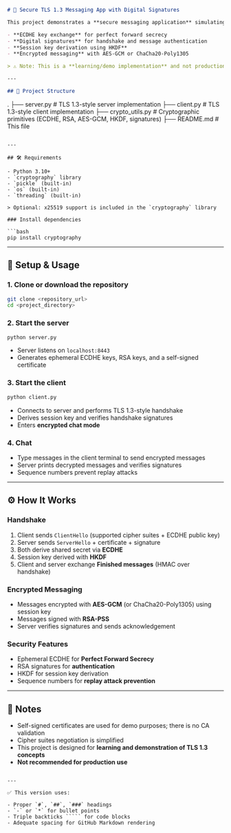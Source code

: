 

```markdown
# 🔐 Secure TLS 1.3 Messaging App with Digital Signatures

This project demonstrates a **secure messaging application** simulating a **TLS 1.3 handshake**, including:

- **ECDHE key exchange** for perfect forward secrecy
- **Digital signatures** for handshake and message authentication
- **Session key derivation using HKDF**
- **Encrypted messaging** with AES-GCM or ChaCha20-Poly1305

> ⚠️ Note: This is a **learning/demo implementation** and not production-grade TLS.

---

## 📁 Project Structure

```

.
├── server.py            # TLS 1.3-style server implementation
├── client.py            # TLS 1.3-style client implementation
├── crypto_utils.py      # Cryptographic primitives (ECDHE, RSA, AES-GCM, HKDF, signatures)
├── README.md            # This file

````

---

## 🛠 Requirements

- Python 3.10+
- `cryptography` library
- `pickle` (built-in)
- `os` (built-in)
- `threading` (built-in)

> Optional: x25519 support is included in the `cryptography` library

### Install dependencies

```bash
pip install cryptography
````

---

## 🚀 Setup & Usage

### 1. Clone or download the repository

```bash
git clone <repository_url>
cd <project_directory>
```

### 2. Start the server

```bash
python server.py
```

* Server listens on `localhost:8443`
* Generates ephemeral ECDHE keys, RSA keys, and a self-signed certificate

### 3. Start the client

```bash
python client.py
```

* Connects to server and performs TLS 1.3-style handshake
* Derives session key and verifies handshake signatures
* Enters **encrypted chat mode**

### 4. Chat

* Type messages in the client terminal to send encrypted messages
* Server prints decrypted messages and verifies signatures
* Sequence numbers prevent replay attacks

---

## ⚙ How It Works

### Handshake

1. Client sends `ClientHello` (supported cipher suites + ECDHE public key)
2. Server sends `ServerHello` + certificate + signature
3. Both derive shared secret via **ECDHE**
4. Session key derived with **HKDF**
5. Client and server exchange **Finished messages** (HMAC over handshake)

### Encrypted Messaging

* Messages encrypted with **AES-GCM** (or ChaCha20-Poly1305) using session key
* Messages signed with **RSA-PSS**
* Server verifies signatures and sends acknowledgement

### Security Features

* Ephemeral ECDHE for **Perfect Forward Secrecy**
* RSA signatures for **authentication**
* HKDF for session key derivation
* Sequence numbers for **replay attack prevention**

---

## 📝 Notes

* Self-signed certificates are used for demo purposes; there is no CA validation
* Cipher suites negotiation is simplified
* This project is designed for **learning and demonstration of TLS 1.3 concepts**
* **Not recommended for production use**

``````

---

✅ This version uses:

- Proper `#`, `##`, `###` headings  
- `-` or `*` for bullet points  
- Triple backticks ````` for code blocks  
- Adequate spacing for GitHub Markdown rendering  


``````
